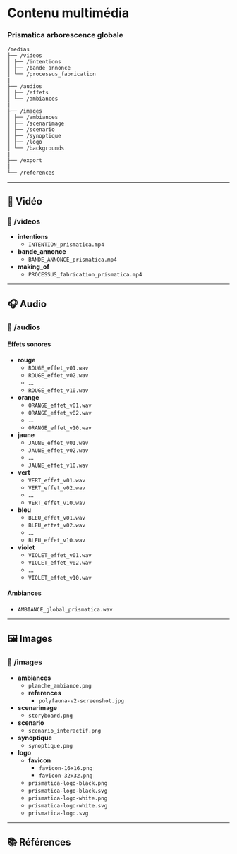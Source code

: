 # Contenu multimédia

### **Prismatica arborescence globale**

    /medias
    ├── /videos
    │ ├── /intentions
    │ ├── /bande_annonce
    │ └── /processus_fabrication
    |
    ├── /audios
    │ ├── /effets
    │ └── /ambiances
    |
    ├── /images
    │ ├── /ambiances
    │ ├── /scenarimage
    │ ├── /scenario
    │ ├── /synoptique
    │ ├── /logo
    │ └── /backgrounds
    |
    ├── /export
    |
    └── /references



---

## 🎥 **Vidéo**  

### 📂 /videos  
- **intentions**  
    - `INTENTION_prismatica.mp4`
- **bande_annonce**  
    - `BANDE_ANNONCE_prismatica.mp4`
- **making_of**  
    - `PROCESSUS_fabrication_prismatica.mp4`  

---

## 🎧 **Audio**  

### 📂 /audios  
#### Effets sonores  
- **rouge**  
    - `ROUGE_effet_v01.wav`  
    - `ROUGE_effet_v02.wav`  
    - ...  
    - `ROUGE_effet_v10.wav`  
- **orange**  
    - `ORANGE_effet_v01.wav`  
    - `ORANGE_effet_v02.wav`  
    - ...  
    - `ORANGE_effet_v10.wav`  
- **jaune**  
    - `JAUNE_effet_v01.wav`  
    - `JAUNE_effet_v02.wav`  
    - ...  
    - `JAUNE_effet_v10.wav`  
- **vert**  
    - `VERT_effet_v01.wav`  
    - `VERT_effet_v02.wav`  
    - ...  
    - `VERT_effet_v10.wav`  
- **bleu**  
    - `BLEU_effet_v01.wav`  
    - `BLEU_effet_v02.wav`  
    - ...  
    - `BLEU_effet_v10.wav`  
- **violet**  
    - `VIOLET_effet_v01.wav`  
    - `VIOLET_effet_v02.wav`  
    - ...  
    - `VIOLET_effet_v10.wav`  

#### Ambiances  
- `AMBIANCE_global_prismatica.wav`

---

## 🖼️ **Images**  

### 📂 /images  
- **ambiances**  
    - `planche_ambiance.png`  
    - **references**  
        - `polyfauna-v2-screenshot.jpg`  
- **scenarimage**  
    - `storyboard.png`  
- **scenario**  
    - `scenario_interactif.png`  
- **synoptique**  
    - `synoptique.png`  
- **logo**  
    - **favicon**  
        - `favicon-16x16.png`  
        - `favicon-32x32.png`  
    - `prismatica-logo-black.png`  
    - `prismatica-logo-black.svg`  
    - `prismatica-logo-white.png`  
    - `prismatica-logo-white.svg`  
    - `prismatica-logo.svg`

---

## 📚 **Références**


